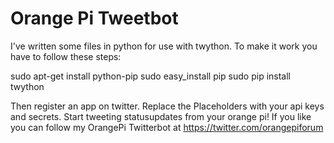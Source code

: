 # Orange Pi Tweetbot
I've written some files in python for use with twython.
To make it work you have to follow these steps:

sudo apt-get install python-pip
sudo easy_install pip
sudo pip install twython

Then register an app on twitter. 
Replace the Placeholders with your api keys and secrets.
Start tweeting statusupdates from your orange pi!
If you like you can follow my OrangePi Twitterbot at https://twitter.com/orangepiforum
